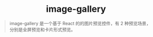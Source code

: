 <div align="center">
  <h1>image-gallery</h1>
</div>

> image-gallery 是一个基于 React 的的图片预览控件，有 2 种预览场景，分别是全屏预览和卡片形式预览。
